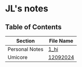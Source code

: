 # JL's notes

## Table of Contents

| Section        | File Name                          |
|----------------|------------------------------------|
| Personal Notes | [1_hi](personal/my_notes/1_hi.md)  |
| Umicore        | [12092024](umicore/12092024/12092024.md) |